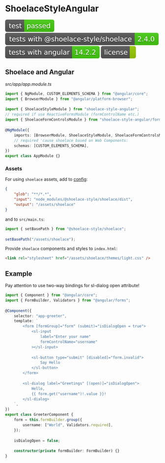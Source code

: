 # ShoelaceStyleAngular

![test: passed](https://raw.githubusercontent.com/PavelDymkov/shoelace-style-angular/main/badges/test.svg)
![tests with @shoelace-style/shoelace: 2.4.0](https://raw.githubusercontent.com/PavelDymkov/shoelace-style-angular/main/badges/shoelace-version.svg)
![tests with angular: 14.2.2](https://raw.githubusercontent.com/PavelDymkov/shoelace-style-angular/main/badges/ng-version.svg)
![license: ](https://raw.githubusercontent.com/PavelDymkov/shoelace-style-angular/main/badges/license.svg)

## Shoelace and Angular

_src/app/app.module.ts_

```ts
import { NgModule, CUSTOM_ELEMENTS_SCHEMA } from "@angular/core";
import { BrowserModule } from "@angular/platform-browser";

import { ShoelaceStyleModule } from "shoelace-style-angular";
// required if use ReactiveFormsModule (formControlName etc.)
import { ShoelaceFormControlsModule } from "shoelace-style-angular/form-controls";

@NgModule({
    imports: [BrowserModule, ShoelaceStyleModule, ShoelaceFormControlsModule],
    // required 'cause shoelace based on Web Components:
    schemas: [CUSTOM_ELEMENTS_SCHEMA],
})
export class AppModule {}
```

### Assets

For using `shoelace` assets, add to [config](https://angular.io/guide/workspace-config#asset-config):

```json
{
    "glob": "**/*.*",
    "input": "node_modules/@shoelace-style/shoelace/dist",
    "output": "/assets/shoelace"
}
```

and to `src/main.ts`:

```ts
import { setBasePath } from "@shoelace-style/shoelace";

setBasePath("/assets/shoelace");
```

Provide `shoelace` components and styles to `index.html`:

```html
<link rel="stylesheet" href="/assets/shoelace/themes/light.css" />
```

## Example

Pay attention to use two-way bindings for sl-dialog open attribute!

```ts
import { Component } from "@angular/core";
import { FormBuilder, Validators } from "@angular/forms";

@Component({
    selector: "app-greeter",
    template: `
        <form [formGroup]="form" (submit)="isDialogOpen = true">
            <sl-input
                label="Enter your name"
                formControlName="username"
            ></sl-input>

            <sl-button type="submit" [disabled]="form.invalid">
                Say Hello
            </sl-button>
        </form>

        <sl-dialog label="Greetings" [(open)]="isDialogOpen">
            Hello,
            {{ form.get("username")!.value }}!
        </sl-dialog>
    `,
})
export class GreeterComponent {
    form = this.formBuilder.group({
        username: ["World", Validators.required],
    });

    isDialogOpen = false;

    constructor(private formBuilder: FormBuilder) {}
}
```
